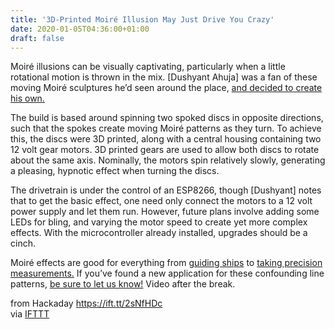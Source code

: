 ```yaml
---
title: '3D-Printed Moiré Illusion May Just Drive You Crazy'
date: 2020-01-05T04:36:00+01:00
draft: false
---
```


Moiré illusions can be visually captivating, particularly when a little rotational motion is thrown in the mix. \[Dushyant Ahuja\] was a fan of these moving Moiré sculptures he’d seen around the place, [and decided to create his own.](https://www.instructables.com/id/3D-Printed-Moire-Illusion/)

The build is based around spinning two spoked discs in opposite directions, such that the spokes create moving Moiré patterns as they turn. To achieve this, the discs were 3D printed, along with a central housing containing two 12 volt gear motors. 3D printed gears are used to allow both discs to rotate about the same axis. Nominally, the motors spin relatively slowly, generating a pleasing, hypnotic effect when turning the discs.

The drivetrain is under the control of an ESP8266, though \[Dushyant\] notes that to get the basic effect, one need only connect the motors to a 12 volt power supply and let them run. However, future plans involve adding some LEDs for bling, and varying the motor speed to create yet more complex effects. With the microcontroller already installed, upgrades should be a cinch.

Moiré effects are good for everything from [guiding ships](https://hackaday.com/2018/04/07/using-moire-patterns-to-guide-ships/) to [taking precision measurements.](https://hackaday.com/2018/03/07/0-05-mm-precision-thats-a-moire/) If you’ve found a new application for these confounding line patterns, [be sure to let us know!](http://HACKADAY.COM/SUBMIT-A-TIP) Video after the break.

  
  
from Hackaday https://ift.tt/2sNfHDc  
via [IFTTT](https://ifttt.com/?ref=da&site=blogger)